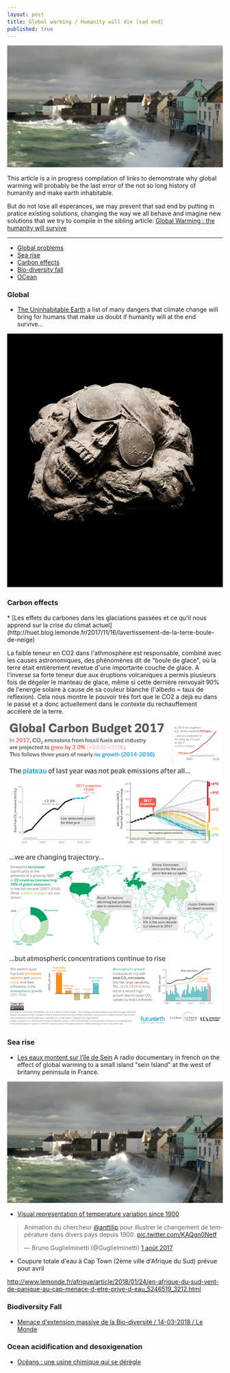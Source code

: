 ```yaml
---
layout: post
title: Global warming / Humanity will die [sad end]
published: true
---
```

<img src="../images/global-warming-ile-de-sein.jpg">

This article is a in progress compilation of links to demonstrate why global warming will probably be the last error of the not so long history of humanity and make earth inhabitable.

But do not lose all esperances, we may prevent that sad end by putting in pratice existing solutions, changing the way we all behave and imagine new solutions that we try to compile in the sibling article: [Global Warming : the humanity will survive](http://dev.sebastienlucas.com/global-warming-we-will-survive)

<hr/>

<ul>
  <li>
    <a href="#global">Global problems</a>
  </li>
  <li>
   <a href="#sea-rise">Sea rise</a>
  </li>
  <li>
    <a href="#carbon">Carbon effects</a>
  </li>
  <li>
  	<a href="#biodiversity">Bio-diversity fall</a>
  </li>
  <li>
  	<a href="#ocean">OCean</a>
  </li>
</ul> 
<h3 id="global">Global</h3>

* [The Uninhabitable Earth](http://nymag.com/daily/intelligencer/2017/07/climate-change-earth-too-hot-for-humans.html) a list of many dangers that climate change will bring for humans that make us doubt if humanity will at the end survive...

<a href="http://nymag.com/daily/intelligencer/2017/07/climate-change-earth-too-hot-for-humans.html"><img src="../images/global-warming-inhabitable-earth.jpg"></a>


<h3 id="carbon">Carbon effects</h3>
* [Les effets du carbones dans les glaciations passées et ce qu'il nous apprend sur la  crise du climat actuel](http://huet.blog.lemonde.fr/2017/11/16/lavertissement-de-la-terre-boule-de-neige)

La faible teneur en CO2 dans l'athmosphère est responsable, combiné avec les causes astronomiques, des phénomènes dit de "boule de glace", où la terre était entièrement revetue d'une importante couche de glace. A l'inverse sa forte teneur due aux éruptions volcaniques a permis plusieurs fois de dégeler le manteau de glace, même si cette dernière renvoyait 90% de l'energie solaire à cause de sa couleur blanche (l'albedo = taux de reflexion).
Cela nous montre le pouvoir très fort que le CO2 a déjà eu dans le passé et a donc actuellement dans le contexte du rechauffement accéleré de la terre.

<img src="../images/carbon-emission-2017.png">

<h3 id="sea-rise">Sea rise</h3>

* [Les eaux montent sur l’île de Sein](https://www.franceculture.fr/emissions/lheure-du-documentaire/lheure-du-documentaire-lundi-24-juillet-2017) A radio documentary in french on the effect of global warming to a small island "sein Island" at the west of britanny peninsula in France.

<a href="https://www.franceculture.fr/emissions/lheure-du-documentaire/lheure-du-documentaire-lundi-24-juillet-2017" title="ile de sein and global warming"><img src="../images/global-warming-ile-de-sein.jpg"></a>

* [Visual representation of temperature variation since 1900](https://twitter.com/Guglielminetti/status/892351408250531840)

<blockquote class="twitter-tweet" data-lang="fr"><p lang="fr" dir="ltr">Animation du chercheur <a href="https://twitter.com/anttilip">@anttilip</a> pour illustrer le changement de température dans divers pays depuis 1900. <a href="https://t.co/KAQgn0Netf">pic.twitter.com/KAQgn0Netf</a></p>&mdash; Bruno Guglielminetti (@Guglielminetti) <a href="https://twitter.com/Guglielminetti/status/892351408250531840">1 août 2017</a></blockquote>
<script async src="//platform.twitter.com/widgets.js" charset="utf-8"></script>

* Coupure totale d'eau à Cap Town (2ème ville d'Afrique du Sud) prévue pour avril 

http://www.lemonde.fr/afrique/article/2018/01/24/en-afrique-du-sud-vent-de-panique-au-cap-menace-d-etre-prive-d-eau_5246519_3212.html


<h3 id="biodiversity">Biodiversity Fall</h3>

* [Menace d'extension massive de la Bio-diversité / 14-03-2018 / Le Monde](http://www.lemonde.fr/biodiversite/article/2018/03/14/face-au-choc-climatique-la-biodiversite-menacee-d-extinctions-massives_5270456_1652692.html)

<h3 id="ocean">Ocean acidification and desoxigenation</h3>

 * [Océans : une usine chimique qui se dérègle](https://www.franceculture.fr/emissions/la-methode-scientifique/la-methode-scientifique-du-mardi-13-mars-2018)
